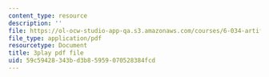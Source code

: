 ```yaml
---
content_type: resource
description: ''
file: https://ol-ocw-studio-app-qa.s3.amazonaws.com/courses/6-034-artificial-intelligence-fall-2010/59c59428343bd3b85959070528384fcd_L73hY1pBcQI.pdf
file_type: application/pdf
resourcetype: Document
title: 3play pdf file
uid: 59c59428-343b-d3b8-5959-070528384fcd
---
```

